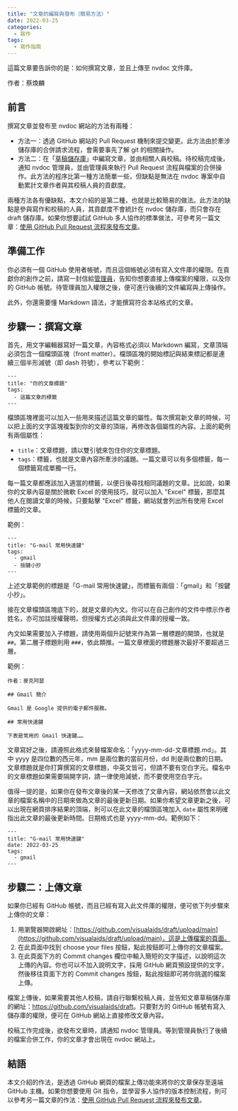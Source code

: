 ```yaml
---
title: "文章的編寫與發布（簡易方法）"
date: 2022-03-25
categories:
  - 寫作
tags:
  - 寫作指南
---
```


這篇文章要告訴你的是：如何撰寫文章，並且上傳至 nvdoc 文件庫。

作者：蔡煥麟

## 前言

撰寫文章並發布至 nvdoc 網站的方法有兩種：

- 方法一：透過 GitHub 網站的 Pull Request 機制來提交變更。此方法由於牽涉儲存庫的合併請求流程，會需要事先了解 git 的相關操作。
- 方法二：在「[草稿儲存庫](https://github.com/visualaids/draft)」中編寫文章，並由相關人員校稿。待校稿完成後，通知 nvdoc 管理員，並由管理員來執行 Pull Request 流程與檔案的合併操作。此方法的程序比第一種方法簡單一些，但缺點是無法在 nvdoc 專案中自動累計文章作者與其校稿人員的貢獻度。

兩種方法各有優缺點，本文介紹的是第二種，也就是比較簡易的做法。此方法的缺點是參與寫作和校稿的人員，其貢獻度不會統計在 nvdoc 儲存庫，而只會存在 draft 儲存庫。如果你想要試試 GitHub 多人協作的標準做法，可參考另一篇文章：[使用 GitHub Pull Request 流程來發布文章](https://visualaids.github.io/nvdoc/%E5%AF%AB%E4%BD%9C/nvdoc-github-pr-guide/)。

## 準備工作

你必須有一個 GitHub 使用者帳號，而且這個帳號必須有寫入文件庫的權限。在貢獻你的創作之前，請寫一封信給[管理員](mailto:huanlin.tsai@gmail.com)，告知你想要直接上傳檔案的權限，以及你的 GitHub 帳號。待管理員加入權限之後，便可進行後續的文件編寫與上傳操作。

此外，你還需要懂 Markdown 語法，才能撰寫符合本站格式的文章。

## 步驟一：撰寫文章

首先，用文字編輯器寫好一篇文章，內容格式必須以 Markdown 編寫，文章頂端必須包含一個檔頭區塊（front matter）。檔頭區塊的開始標記與結束標記都是連續三個半形減號（即 dash 符號），參考以下範例：

~~~~~~~~
---
title: "你的文章標題"
tags:
  - 這篇文章的標籤
---
~~~~~~~~

檔頭區塊裡面可以加入一些用來描述這篇文章的屬性。每次撰寫新文章的時候，可以把上面的文字區塊複製到你的文章的頂端，再修改各個屬性的內容。上面的範例有兩個屬性：

- `title`：文章標題，請以雙引號來包住你的文章標題。
- `tags`：標籤，也就是文章內容所牽涉的議題。一篇文章可以有多個標籤，每一個標籤寫成單獨一行。

每一篇文章都應該加入適當的標籤，以便日後尋找相同議題的文章。比如說，如果你的文章內容是關於微軟 Excel 的使用技巧，就可以加入 "Excel" 標籤，那麼其他人在閱讀文章的時候，只要點擊 "Excel" 標籤，網站就會列出所有使用 Excel 標籤的文章。

範例：

~~~~~~~~
---
title: "G-mail 常用快速鍵"
tags:
  - gmail
  - 按鍵小抄
---  
~~~~~~~~

上述文章範例的標題是「G-mail 常用快速鍵」，而標籤有兩個：「gmail」和「按鍵小抄」。

接在文章檔頭區塊底下的，就是文章的內文。你可以在自己創作的文件中標示作者姓名，亦可加註授權聲明，但授權方式必須與此文件庫的授權一致。

內文如果需要加入子標題，請使用兩個升記號來作為第一層標題的開頭，也就是 `##`。第二層子標題則用 `###`，依此類推。一篇文章裡面的標題層次最好不要超過三層。

範例：

~~~~~~~~
作者：麥克阿瑟

## Gmail 簡介

Gmail 是 Google 提供的電子郵件服務。

## 常用快速鍵

下表是常用的 Gmail 快速鍵……
~~~~~~~~

文章寫好之後，請遵照此格式來替檔案命名：「yyyy-mm-dd-文章標題.md」。其中 yyyy 是四位數的西元年，mm 是兩位數的當前月份，dd 則是兩位數的日期。文章標題就是你打算撰寫的文章標題，中英文皆可，但請不要有空白字元。檔名中的文章標題如果需要隔開字詞，請一律使用減號，而不要使用空白字元。

值得一提的是，如果你在發布文章後的某一天修改了文章內容，網站依然會以此文章的檔案名稱中的日期來做為文章的最後更新日期。如果你希望文章更新之後，可以出現在網頁排序結果的頂端，則可以在此文章的檔頭區塊加入 `date` 屬性來明確指出此文章的最後更新時間。日期格式也是 yyyy-mm-dd。範例如下：

~~~~~~~~
---
title: "G-mail 常用快速鍵"
date: 2022-03-25
tags:
  - gmail
---  
~~~~~~~~

## 步驟二：上傳文章

如果你已經有 GitHub 帳號，而且已經有寫入此文件庫的權限，便可依下列步驟來上傳你的文章：

1. 用瀏覽器開啟網址：[https://github.com/visualaids/draft/upload/main](https://github.com/visualaids/draft/upload/main)，這是上傳檔案的頁面。
2. 在此頁面中找到 choose your files 按鈕，點此按鈕即可上傳你的文章檔案。
3. 在此頁面下方的 Commit changes 欄位中輸入簡短的文字描述，以說明這次上傳的內容。你也可以不加入說明文字，採用 GitHub 網頁預設提供的文字，然後移往頁面下方的 Commit changes 按鈕，點此按鈕即可將你挑選的檔案上傳。

檔案上傳後，如果需要其他人校稿，請自行聯繫校稿人員，並告知文章草稿儲存庫的網址：<https://github.com/visualaids/draft>。只要對方的 GitHub 帳號有寫入儲存庫的權限，便可在 GitHub 網站上直接修改文章內容。

校稿工作完成後，欲發布文章時，請通知 nvdoc 管理員。等到管理員執行了後續的檔案合併工作，你的文章才會出現在 nvdoc 網站上。

## 結語

本文介紹的作法，是透過 GitHub 網頁的檔案上傳功能來將你的文章保存至遠端 GitHub 主機。如果你想要使用 Git 指令，並學習多人協作的版本控制流程，則可以參考另一篇文章的作法：[使用 GitHub Pull Request 流程來發布文章](https://visualaids.github.io/nvdoc/nvdoc-github-pr-guide/)。
